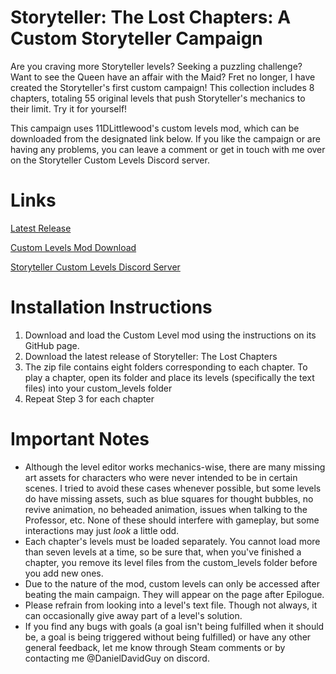 # Storyteller: The Lost Chapters: A Custom Storyteller Campaign
Are you craving more Storyteller levels?  Seeking a puzzling challenge?  Want to see the Queen have an affair with the Maid?  Fret no longer, I have created the Storyteller's first custom campaign!  This collection includes 8 chapters, totaling 55 original levels that push Storyteller's mechanics to their limit.  Try it for yourself!

This campaign uses 11DLittlewood's custom levels mod, which can be downloaded from the designated link below.  If you like the campaign or are having any problems, you can leave a comment or get in touch with me over on the Storyteller Custom Levels Discord server.

# Links
[Latest Release](https://github.com/DanielDavidGuy/storytellerthelostchapters/files/12643275/The.Lost.Chapter.v1.0.1.zip)
  
[Custom Levels Mod Download](https://github.com/plokmijnuhby/StorytellerCustomLevels)
  
[Storyteller Custom Levels Discord Server](https://discord.gg/38bQ46u2Wb)
  
# Installation Instructions
1. Download and load the Custom Level mod using the instructions on its GitHub page.
2. Download the latest release of Storyteller: The Lost Chapters
3. The zip file contains eight folders corresponding to each chapter.  To play a chapter, open its folder and place its levels (specifically the text files) into your custom_levels folder
4. Repeat Step 3 for each chapter

# Important Notes
- Although the level editor works mechanics-wise, there are many missing art assets for characters who were never intended to be in certain scenes.  I tried to avoid these cases whenever possible, but some levels do have missing assets, such as blue squares for thought bubbles, no revive animation, no beheaded animation, issues when talking to the Professor, etc.  None of these should interfere with gameplay, but some interactions may just _look_ a little odd.
- Each chapter's levels must be loaded separately.  You cannot load more than seven levels at a time, so be sure that, when you've finished a chapter, you remove its level files from the custom_levels folder before you add new ones.
- Due to the nature of the mod, custom levels can only be accessed after beating the main campaign.  They will appear on the page after Epilogue.
- Please refrain from looking into a level's text file.  Though not always, it can occasionally give away part of a level's solution.
- If you find any bugs with goals (a goal isn't being fulfilled when it should be, a goal is being triggered without being fulfilled) or have any other general feedback, let me know through Steam comments or by contacting me @DanielDavidGuy on discord.
